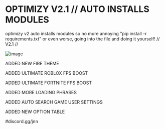 # OPTIMIZY V2.1 // AUTO INSTALLS MODULES
optimizy v2 auto installs modules so no more annoying "pip install -r requirements.txt" or even worse, going into the file and doing it yourself!
// V2.1 // 

![image](https://github.com/jnnlol/optimizyv2/assets/101228734/0ff6657c-c86a-49a7-9ee1-0d3cf5210e3a)


ADDED NEW FIRE THEME

ADDED ULTIMATE ROBLOX FPS BOOST

ADDED ULTIMATE FORTNITE FPS BOOST

ADDED MORE LOADING PHRASES

ADDED AUTO SEARCH GAME USER SETTINGS

ADDED NEW OPTION TABLE

#discord.gg/jnn
